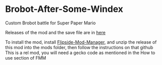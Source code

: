 # Brobot-After-Some-Windex

Custom Brobot battle for Super Paper Mario

Releases of the mod and the save file are in [here](https://github.com/L5050/Brobot-After-Some-Windex/releases)

To install the mod, install [Flipside-Mod-Manager](https://github.com/L5050/Flipside-Mod-Manager), and unzip the release of this mod into the mods folder, then follow the instructions on that github
This is a rel mod, you will need a gecko code as mentioned in the How to use section of FMM
